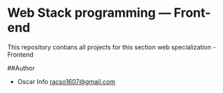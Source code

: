 # Web Stack programming ― Front-end

This repository contians all projects for this section web specialization - Frontend

##Author 
* Oscar Info <racso1607@gmail.com>